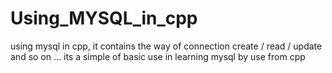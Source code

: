 # Using_MYSQL_in_cpp
using mysql in cpp, it contains the way of connection create / read / update  and so on ...
its a simple of basic use in learning mysql by use from cpp
